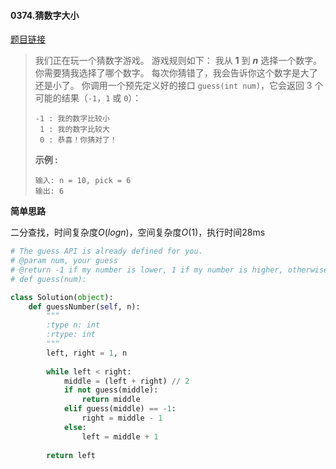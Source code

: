 #### 0374.猜数字大小

[题目链接](https://leetcode-cn.com/problems/guess-number-higher-or-lower)

> 我们正在玩一个猜数字游戏。 游戏规则如下：
> 我从 **1** 到 ***n*** 选择一个数字。 你需要猜我选择了哪个数字。
> 每次你猜错了，我会告诉你这个数字是大了还是小了。
> 你调用一个预先定义好的接口 `guess(int num)`，它会返回 3 个可能的结果（`-1`，`1` 或 `0`）：
>
> ```
> -1 : 我的数字比较小
>  1 : 我的数字比较大
>  0 : 恭喜！你猜对了！
> ```
>
> **示例 :**
>
> ```
> 输入: n = 10, pick = 6
> 输出: 6
> ```

**简单思路**

二分查找，时间复杂度$O(logn)$，空间复杂度$O(1)$，执行时间28ms

```python
# The guess API is already defined for you.
# @param num, your guess
# @return -1 if my number is lower, 1 if my number is higher, otherwise return 0
# def guess(num):

class Solution(object):
    def guessNumber(self, n):
        """
        :type n: int
        :rtype: int
        """
        left, right = 1, n
        
        while left < right:
            middle = (left + right) // 2
            if not guess(middle):
                return middle
            elif guess(middle) == -1:
                right = middle - 1
            else:
                left = middle + 1
        
        return left
```

